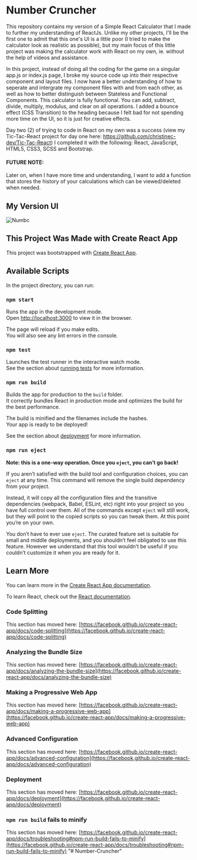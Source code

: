 # Number Cruncher
This repository contains my version of a Simple React Calculator that I made to further my understanding of ReactJs. Unlike my other projects, I'll be the first one to admit that this one's UI is a little poor (I tried to make the calculator look as realistic as possible), but my main focus of this little project was making the calculator work with React on my own, ie. without the help of videos and assistance. 

In this project, instead of doing all the coding for the game on a singular app.js or index.js page, I broke my source code up into their respective component and layout files. I now have a better understanding of how to seperate and intergrate my component files with and from each other, as well as how to better distinguish between Stateless and Functional Components. This calculator is fully functional. You can add, subtract, divide, multiply, modulus, and clear on all operations. I added a bounce effect (CSS Transition) to the heading because I felt bad for not spending more time on the UI, so it is just for creative effects. 

Day two (2) of trying to code in React on my own was a success (view my Tic-Tac-React project for day one here: https://github.com/christinec-dev/Tic-Tac-React) I completed it with the following: React, JavaScript, HTML5, CSS3, SCSS and Bootstrap.

#### FUTURE NOTE: 
Later on, when I have more time and understanding, I want to add a function that stores the history of your calculations which can be viewed/deleted when needed.

## My Version UI
![Numbc](https://user-images.githubusercontent.com/87696858/129916649-7944f224-5f49-4bb6-a0f3-143c4db07bf2.png)


## This Project Was Made with Create React App

This project was bootstrapped with [Create React App](https://github.com/facebook/create-react-app).

## Available Scripts

In the project directory, you can run:

### `npm start`

Runs the app in the development mode.\
Open [http://localhost:3000](http://localhost:3000) to view it in the browser.

The page will reload if you make edits.\
You will also see any lint errors in the console.

### `npm test`

Launches the test runner in the interactive watch mode.\
See the section about [running tests](https://facebook.github.io/create-react-app/docs/running-tests) for more information.

### `npm run build`

Builds the app for production to the `build` folder.\
It correctly bundles React in production mode and optimizes the build for the best performance.

The build is minified and the filenames include the hashes.\
Your app is ready to be deployed!

See the section about [deployment](https://facebook.github.io/create-react-app/docs/deployment) for more information.

### `npm run eject`

**Note: this is a one-way operation. Once you `eject`, you can’t go back!**

If you aren’t satisfied with the build tool and configuration choices, you can `eject` at any time. This command will remove the single build dependency from your project.

Instead, it will copy all the configuration files and the transitive dependencies (webpack, Babel, ESLint, etc) right into your project so you have full control over them. All of the commands except `eject` will still work, but they will point to the copied scripts so you can tweak them. At this point you’re on your own.

You don’t have to ever use `eject`. The curated feature set is suitable for small and middle deployments, and you shouldn’t feel obligated to use this feature. However we understand that this tool wouldn’t be useful if you couldn’t customize it when you are ready for it.

## Learn More

You can learn more in the [Create React App documentation](https://facebook.github.io/create-react-app/docs/getting-started).

To learn React, check out the [React documentation](https://reactjs.org/).

### Code Splitting

This section has moved here: [https://facebook.github.io/create-react-app/docs/code-splitting](https://facebook.github.io/create-react-app/docs/code-splitting)

### Analyzing the Bundle Size

This section has moved here: [https://facebook.github.io/create-react-app/docs/analyzing-the-bundle-size](https://facebook.github.io/create-react-app/docs/analyzing-the-bundle-size)

### Making a Progressive Web App

This section has moved here: [https://facebook.github.io/create-react-app/docs/making-a-progressive-web-app](https://facebook.github.io/create-react-app/docs/making-a-progressive-web-app)

### Advanced Configuration

This section has moved here: [https://facebook.github.io/create-react-app/docs/advanced-configuration](https://facebook.github.io/create-react-app/docs/advanced-configuration)

### Deployment

This section has moved here: [https://facebook.github.io/create-react-app/docs/deployment](https://facebook.github.io/create-react-app/docs/deployment)

### `npm run build` fails to minify

This section has moved here: [https://facebook.github.io/create-react-app/docs/troubleshooting#npm-run-build-fails-to-minify](https://facebook.github.io/create-react-app/docs/troubleshooting#npm-run-build-fails-to-minify)
"# Number-Cruncher" 
